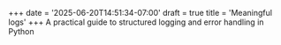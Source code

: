 +++
date = '2025-06-20T14:51:34-07:00'
draft = true
title = 'Meaningful logs'
+++
A practical guide to structured logging and error handling in Python
